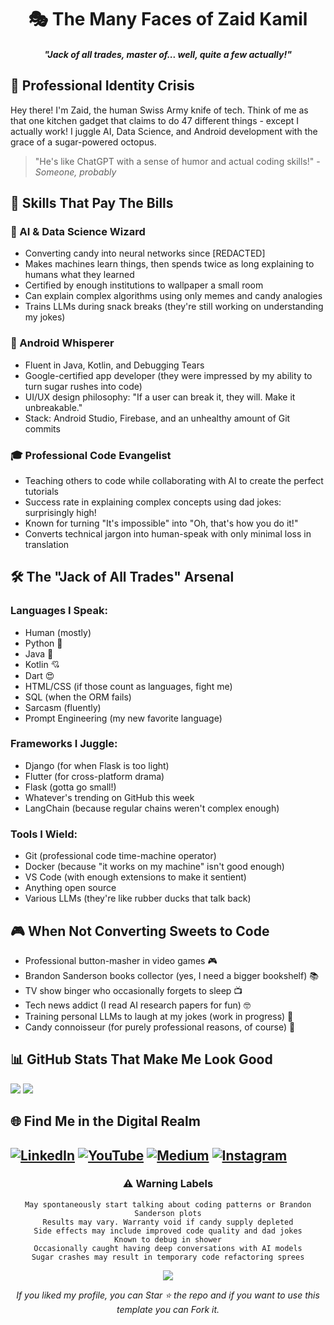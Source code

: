 
<div align="center">

# 🎭 The Many Faces of Zaid Kamil
#### *"Jack of all trades, master of... well, quite a few actually!"*

</div>

## 🤹 Professional Identity Crisis

Hey there! I'm Zaid, the human Swiss Army knife of tech. Think of me as that one kitchen gadget that claims to do 47 different things - except I actually work! I juggle AI, Data Science, and Android development with the grace of a sugar-powered octopus. 

> "He's like ChatGPT with a sense of humor and actual coding skills!" - *Someone, probably*

## 🎯 Skills That Pay The Bills

### 🧠 AI & Data Science Wizard
- Converting candy into neural networks since [REDACTED]
- Makes machines learn things, then spends twice as long explaining to humans what they learned
- Certified by enough institutions to wallpaper a small room
- Can explain complex algorithms using only memes and candy analogies
- Trains LLMs during snack breaks (they're still working on understanding my jokes)

### 📱 Android Whisperer
- Fluent in Java, Kotlin, and Debugging Tears
- Google-certified app developer (they were impressed by my ability to turn sugar rushes into code)
- UI/UX design philosophy: "If a user can break it, they will. Make it unbreakable."
- Stack: Android Studio, Firebase, and an unhealthy amount of Git commits

### 🎓 Professional Code Evangelist
- Teaching others to code while collaborating with AI to create the perfect tutorials
- Success rate in explaining complex concepts using dad jokes: surprisingly high!
- Known for turning "It's impossible" into "Oh, that's how you do it!"
- Converts technical jargon into human-speak with only minimal loss in translation

## 🛠️ The "Jack of All Trades" Arsenal

### Languages I Speak:
- Human (mostly)
- Python 🐍
- Java 🤖
- Kotlin 💘
- Dart 😍
- HTML/CSS (if those count as languages, fight me)
- SQL (when the ORM fails)
- Sarcasm (fluently)
- Prompt Engineering (my new favorite language)

### Frameworks I Juggle:
- Django (for when Flask is too light)
- Flutter (for cross-platform drama)
- Flask (gotta go small!)
- Whatever's trending on GitHub this week
- LangChain (because regular chains weren't complex enough)

### Tools I Wield:
- Git (professional code time-machine operator)
- Docker (because "it works on my machine" isn't good enough)
- VS Code (with enough extensions to make it sentient)
- Anything open source
- Various LLMs (they're like rubber ducks that talk back)

## 🎮 When Not Converting Sweets to Code

- Professional button-masher in video games 🎮
- Brandon Sanderson books collector (yes, I need a bigger bookshelf) 📚
- TV show binger who occasionally forgets to sleep 📺
- Tech news addict (I read AI research papers for fun) 🤓
- Training personal LLMs to laugh at my jokes (work in progress) 🤖
- Candy connoisseur (for purely professional reasons, of course) 🍬


## 📊 GitHub Stats That Make Me Look Good
<img src="https://github-readme-stats.vercel.app/api/top-langs/?username=zaid-kamil&theme=dark&hide_border=true&include_all_commits=true&count_private=true&layout=compact">
<a href="https://wakatime.com"><img src="https://wakatime.com/share/@zaidkamil/42daebb9-b89b-40d8-ae73-836819dea7a2.png" /></a>

## 🌐 Find Me in the Digital Realm
[![LinkedIn](https://img.shields.io/badge/LinkedIn-%230077B5.svg?logo=linkedin&logoColor=white)](https://linkedin.com/in/zaid-kamil-94211a40) 
[![YouTube](https://img.shields.io/badge/YouTube-%23FF0000.svg?logo=YouTube&logoColor=white)](https://youtube.com/c/XaidKamil)
[![Medium](https://img.shields.io/badge/Medium-12100E?logo=medium&logoColor=white)](https://medium.com/@zaid-kamil)
[![Instagram](https://img.shields.io/badge/Instagram-%23E4405F.svg?logo=Instagram&logoColor=white)](https://instagram.com/xaid_kamil) 
---

<div align="center">

### ⚠️ Warning Labels
```
May spontaneously start talking about coding patterns or Brandon Sanderson plots
Results may vary. Warranty void if candy supply depleted
Side effects may include improved code quality and dad jokes
Known to debug in shower
Occasionally caught having deep conversations with AI models
Sugar crashes may result in temporary code refactoring sprees
```

[![](https://visitcount.itsvg.in/api?id=zaid-kamil&icon=6&color=8)](https://visitcount.itsvg.in)

*If you liked my profile, you can Star ⭐ the repo and if you want to use this template you can Fork it.*

</div>
